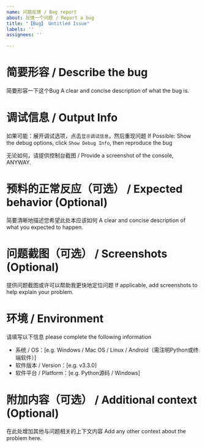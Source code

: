 ```yaml
---
name: 问题反馈 / Bug report
about: 反馈一个问题 / Report a bug
title: "【Bug】 Untitled Issue"
labels: ''
assignees: ''

---
```


# 简要形容 / Describe the bug
简要形容一下这个Bug
A clear and concise description of what the bug is.

# 调试信息 / Output Info
如果可能：展开调试选项，点击`显示调试信息`，然后重现问题
If Possible: Show the debug options, click `Show Debug Info`, then reproduce the bug

无论如何，请提供控制台截图 / Provide a screenshot of the console, ANYWAY.

# 预料的正常反应（可选） / Expected behavior (Optional)
简要清晰地描述您希望此处本应该如何
A clear and concise description of what you expected to happen.

# 问题截图（可选） / Screenshots (Optional)
提供问题截图或许可以帮助我更快地定位问题
If applicable, add screenshots to help explain your problem.

# 环境 / Environment
请填写以下信息
please complete the following information

- 系统 / OS：[e.g. Windows / Mac OS / Linux / Android（需注明Python或终端软件）]
- 软件版本 / Version：[e.g. v3.3.0]
- 软件平台 / Platform：[e.g. Python源码 / Windows]

# 附加内容（可选） / Additional context (Optional)
在此处增加其他与问题相关的上下文内容
Add any other context about the problem here.
